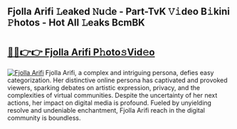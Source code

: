 ## Fjolla Arifi 𝙻eaked 𝙽u𝚍e - Part-TvK 𝚅𝚒deo B𝚒kini 𝙿hotos - Hot All 𝙻eaks BcmBK

# <h2><a href="http://ld20kmm.urlbe.top/?page=Fjolla+Arifi">🔗🔗👉👉 Fjolla Arifi P𝚑oto𝚜Vid𝚎o</a></h2>

[![Fjolla Arifi](https://i.imgur.com/eBuTRDB.gif)](http://ld20kmm.urlbe.top/?page=Fjolla+Arifi)
Fjolla Arifi, a complex and intriguing persona, defies easy categorization. Her distinctive online persona has captivated and provoked viewers, sparking debates on artistic expression, privacy, and the complexities of virtual communities. Despite the uncertainty of her next actions, her impact on digital media is profound. Fueled by unyielding resolve and undeniable enchantment, Fjolla Arifi reach in the digital community is boundless.
